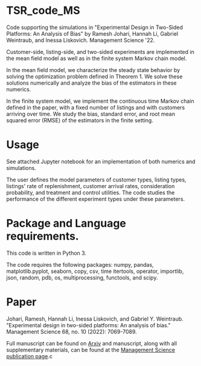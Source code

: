# TSR_code_MS
Code supporting the simulations in "Experimental Design in Two-Sided Platforms: An Analysis of Bias" by Ramesh Johari, Hannah Li, Gabriel Weintraub, and Inessa Liskovich. Management Science '22.

Customer-side, listing-side, and two-sided experiments are implemented in the mean field model as well as in the finite system Markov chain model. 

In the mean field model, we characterize the steady state behavior by solving the optimization problem defined in Theorem 1. We solve these solutions numerically and analyze the bias of the estimators in these numerics.

In the finite system model, we implement the continuous time Markov chain defined in the paper, with a fixed number of listings and with customers arriving over time. We study the bias, standard error, and root mean squared error (RMSE) of the estimators in the finite setting. 

# Usage

See attached Jupyter notebook for an implementation of both numerics and simulations. 

The user defines the model parameters of customer types, listing types, listings' rate of replenishment, customer arrival rates, consideration probability, and treatment and control utilities. The code studies the performance of the different experiment types under these parameters.


# Package and Language requirements. 

This code is written in Python 3. 

The code requires the following packages: numpy, pandas, matplotlib.pyplot, seaborn, copy, csv, time
itertools, operator, importlib, json, random, pdb, os, multiprocessing, functools, and scipy.

# Paper

Johari, Ramesh, Hannah Li, Inessa Liskovich, and Gabriel Y. Weintraub. "Experimental design in two-sided platforms: An analysis of bias." Management Science 68, no. 10 (2022): 7069-7089.

Full manuscript can be found on [Arxiv](https://arxiv.org/abs/2002.05670) and manuscript, along with all supplementary materials, can be found at the [Management Science publication page](https://pubsonline.informs.org/doi/abs/10.1287/mnsc.2021.4247).c
